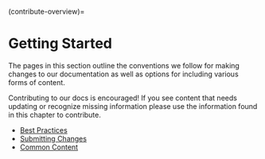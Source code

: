 (contribute-overview)=
# Getting Started

The pages in this section outline the conventions we follow for making changes to our documentation as well as options for including various forms of content.

Contributing to our docs is encouraged! If you see content that needs updating or
recognize missing information please use the information found in this chapter to contribute.

* [Best Practices](bp-reference)
* [Submitting Changes](submitting-changes)
* [Common Content](content-types)
